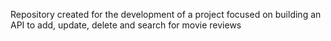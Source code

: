 Repository created for the development of a project focused on building an API to add, update, delete and search for movie reviews
